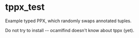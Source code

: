 # tppx_test
Example typed PPX, which randomly swaps annotated tuples.

Do not try to install -- ocamlfind doesn't know about tppx (yet).

